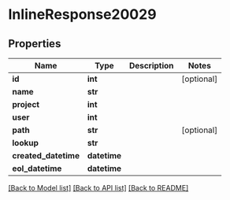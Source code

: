 # InlineResponse20029

## Properties
Name | Type | Description | Notes
------------ | ------------- | ------------- | -------------
**id** | **int** |  | [optional] 
**name** | **str** |  | 
**project** | **int** |  | 
**user** | **int** |  | 
**path** | **str** |  | [optional] 
**lookup** | **str** |  | 
**created_datetime** | **datetime** |  | 
**eol_datetime** | **datetime** |  | 

[[Back to Model list]](../README.md#documentation-for-models) [[Back to API list]](../README.md#documentation-for-api-endpoints) [[Back to README]](../README.md)

